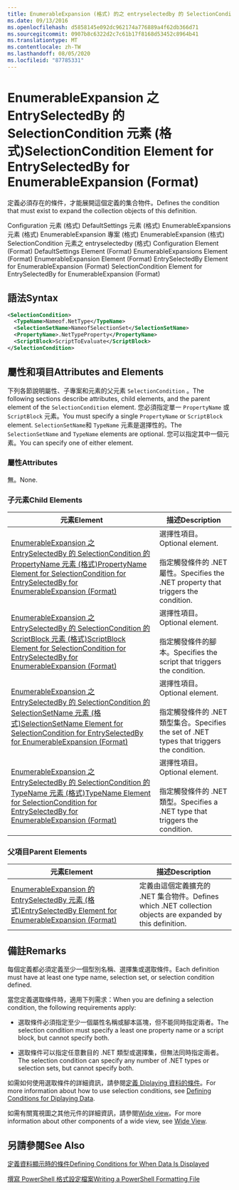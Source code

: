 ```yaml
---
title: EnumerableExpansion (格式) 的之 entryselectedby 的 SelectionCondition 元素 |Microsoft Docs
ms.date: 09/13/2016
ms.openlocfilehash: d5858145e092dc962174a776889a4f62db366d71
ms.sourcegitcommit: 0907b8c6322d2c7c61b17f8168d53452c8964b41
ms.translationtype: MT
ms.contentlocale: zh-TW
ms.lasthandoff: 08/05/2020
ms.locfileid: "87785331"
---
```

# <a name="selectioncondition-element-for-entryselectedby-for-enumerableexpansion-format"></a><span data-ttu-id="15bb0-102">EnumerableExpansion 之 EntrySelectedBy 的 SelectionCondition 元素 (格式)</span><span class="sxs-lookup"><span data-stu-id="15bb0-102">SelectionCondition Element for EntrySelectedBy for EnumerableExpansion (Format)</span></span>

<span data-ttu-id="15bb0-103">定義必須存在的條件，才能展開這個定義的集合物件。</span><span class="sxs-lookup"><span data-stu-id="15bb0-103">Defines the condition that must exist to expand the collection objects of this definition.</span></span>

<span data-ttu-id="15bb0-104">Configuration 元素 (格式) DefaultSettings 元素 (格式) EnumerableExpansions 元素 (格式) EnumerableExpansion 專案 (格式) EnumerableExpansion (格式) SelectionCondition 元素之 entryselectedby (格式) </span><span class="sxs-lookup"><span data-stu-id="15bb0-104">Configuration Element (Format) DefaultSettings Element (Format) EnumerableExpansions Element (Format) EnumerableExpansion Element (Format) EntrySelectedBy Element for EnumerableExpansion (Format) SelectionCondition Element for EntrySelectedBy for EnumerableExpansion (Format)</span></span>

## <a name="syntax"></a><span data-ttu-id="15bb0-105">語法</span><span class="sxs-lookup"><span data-stu-id="15bb0-105">Syntax</span></span>

```xml
<SelectionCondition>
  <TypeName>Nameof.NetType</TypeName>
  <SelectionSetName>NameofSelectionSet</SelectionSetName>
  <PropertyName>.NetTypeProperty</PropertyName>
  <ScriptBlock>ScriptToEvaluate</ScriptBlock>
</SelectionCondition>
```

## <a name="attributes-and-elements"></a><span data-ttu-id="15bb0-106">屬性和項目</span><span class="sxs-lookup"><span data-stu-id="15bb0-106">Attributes and Elements</span></span>

<span data-ttu-id="15bb0-107">下列各節說明屬性、子專案和元素的父元素 `SelectionCondition` 。</span><span class="sxs-lookup"><span data-stu-id="15bb0-107">The following sections describe attributes, child elements, and the parent element of the `SelectionCondition` element.</span></span> <span data-ttu-id="15bb0-108">您必須指定單一 `PropertyName` 或 `ScriptBlock` 元素。</span><span class="sxs-lookup"><span data-stu-id="15bb0-108">You must specify a single `PropertyName` or `ScriptBlock` element.</span></span> <span data-ttu-id="15bb0-109">`SelectionSetName`和 `TypeName` 元素是選擇性的。</span><span class="sxs-lookup"><span data-stu-id="15bb0-109">The `SelectionSetName` and `TypeName` elements are optional.</span></span> <span data-ttu-id="15bb0-110">您可以指定其中一個元素。</span><span class="sxs-lookup"><span data-stu-id="15bb0-110">You can specify one of either element.</span></span>

### <a name="attributes"></a><span data-ttu-id="15bb0-111">屬性</span><span class="sxs-lookup"><span data-stu-id="15bb0-111">Attributes</span></span>

<span data-ttu-id="15bb0-112">無。</span><span class="sxs-lookup"><span data-stu-id="15bb0-112">None.</span></span>

### <a name="child-elements"></a><span data-ttu-id="15bb0-113">子元素</span><span class="sxs-lookup"><span data-stu-id="15bb0-113">Child Elements</span></span>

|<span data-ttu-id="15bb0-114">元素</span><span class="sxs-lookup"><span data-stu-id="15bb0-114">Element</span></span>|<span data-ttu-id="15bb0-115">描述</span><span class="sxs-lookup"><span data-stu-id="15bb0-115">Description</span></span>|
|-------------|-----------------|
|[<span data-ttu-id="15bb0-116">EnumerableExpansion 之 EntrySelectedBy 的 SelectionCondition 的 PropertyName 元素 (格式)</span><span class="sxs-lookup"><span data-stu-id="15bb0-116">PropertyName Element for SelectionCondition for EntrySelectedBy for EnumerableExpansion (Format)</span></span>](./propertyname-element-for-selectioncondition-for-entryselectedby-for-enumerableexpansion-format.md)|<span data-ttu-id="15bb0-117">選擇性項目。</span><span class="sxs-lookup"><span data-stu-id="15bb0-117">Optional element.</span></span><br /><br /> <span data-ttu-id="15bb0-118">指定觸發條件的 .NET 屬性。</span><span class="sxs-lookup"><span data-stu-id="15bb0-118">Specifies the .NET property that triggers the condition.</span></span>|
|[<span data-ttu-id="15bb0-119">EnumerableExpansion 之 EntrySelectedBy 的 SelectionCondition 的 ScriptBlock 元素 (格式)</span><span class="sxs-lookup"><span data-stu-id="15bb0-119">ScriptBlock Element for SelectionCondition for EntrySelectedBy for EnumerableExpansion (Format)</span></span>](./scriptblock-element-for-selectioncondition-for-entryselectedby-for-enumerableexpansion-format.md)|<span data-ttu-id="15bb0-120">選擇性項目。</span><span class="sxs-lookup"><span data-stu-id="15bb0-120">Optional element.</span></span><br /><br /> <span data-ttu-id="15bb0-121">指定觸發條件的腳本。</span><span class="sxs-lookup"><span data-stu-id="15bb0-121">Specifies the script that triggers the condition.</span></span>|
|[<span data-ttu-id="15bb0-122">EnumerableExpansion 之 EntrySelectedBy 的 SelectionCondition 的 SelectionSetName 元素 (格式)</span><span class="sxs-lookup"><span data-stu-id="15bb0-122">SelectionSetName Element for SelectionCondition for EntrySelectedBy for EnumerableExpansion (Format)</span></span>](./selectionsetname-element-for-selectioncondition-for-entryselectedby-for-enumerableexpansion-format.md)|<span data-ttu-id="15bb0-123">選擇性項目。</span><span class="sxs-lookup"><span data-stu-id="15bb0-123">Optional element.</span></span><br /><br /> <span data-ttu-id="15bb0-124">指定觸發條件的 .NET 類型集合。</span><span class="sxs-lookup"><span data-stu-id="15bb0-124">Specifies the set of .NET types that triggers the condition.</span></span>|
|[<span data-ttu-id="15bb0-125">EnumerableExpansion 之 EntrySelectedBy 的 SelectionCondition 的 TypeName 元素 (格式)</span><span class="sxs-lookup"><span data-stu-id="15bb0-125">TypeName Element for SelectionCondition for EntrySelectedBy for EnumerableExpansion (Format)</span></span>](./typename-element-for-selectioncondition-for-entryselectedby-for-enumerableexpansion-format.md)|<span data-ttu-id="15bb0-126">選擇性項目。</span><span class="sxs-lookup"><span data-stu-id="15bb0-126">Optional element.</span></span><br /><br /> <span data-ttu-id="15bb0-127">指定觸發條件的 .NET 類型。</span><span class="sxs-lookup"><span data-stu-id="15bb0-127">Specifies a .NET type that triggers the condition.</span></span>|

### <a name="parent-elements"></a><span data-ttu-id="15bb0-128">父項目</span><span class="sxs-lookup"><span data-stu-id="15bb0-128">Parent Elements</span></span>

|<span data-ttu-id="15bb0-129">元素</span><span class="sxs-lookup"><span data-stu-id="15bb0-129">Element</span></span>|<span data-ttu-id="15bb0-130">描述</span><span class="sxs-lookup"><span data-stu-id="15bb0-130">Description</span></span>|
|-------------|-----------------|
|[<span data-ttu-id="15bb0-131">EnumerableExpansion 的 EntrySelectedBy 元素 (格式)</span><span class="sxs-lookup"><span data-stu-id="15bb0-131">EntrySelectedBy Element for EnumerableExpansion (Format)</span></span>](./entryselectedby-element-for-enumerableexpansion-format.md)|<span data-ttu-id="15bb0-132">定義由這個定義擴充的 .NET 集合物件。</span><span class="sxs-lookup"><span data-stu-id="15bb0-132">Defines which .NET collection objects are expanded by this definition.</span></span>|

## <a name="remarks"></a><span data-ttu-id="15bb0-133">備註</span><span class="sxs-lookup"><span data-stu-id="15bb0-133">Remarks</span></span>

<span data-ttu-id="15bb0-134">每個定義都必須定義至少一個型別名稱、選擇集或選取條件。</span><span class="sxs-lookup"><span data-stu-id="15bb0-134">Each definition must have at least one type name, selection set, or selection condition defined.</span></span>

<span data-ttu-id="15bb0-135">當您定義選取條件時，適用下列需求：</span><span class="sxs-lookup"><span data-stu-id="15bb0-135">When you are defining a selection condition, the following requirements apply:</span></span>

- <span data-ttu-id="15bb0-136">選取條件必須指定至少一個屬性名稱或腳本區塊，但不能同時指定兩者。</span><span class="sxs-lookup"><span data-stu-id="15bb0-136">The selection condition must specify a least one property name or a script block, but cannot specify both.</span></span>

- <span data-ttu-id="15bb0-137">選取條件可以指定任意數目的 .NET 類型或選擇集，但無法同時指定兩者。</span><span class="sxs-lookup"><span data-stu-id="15bb0-137">The selection condition can specify any number of .NET types or selection sets, but cannot specify both.</span></span>

<span data-ttu-id="15bb0-138">如需如何使用選取條件的詳細資訊，請參閱[定義 Diplaying 資料的條件](./defining-conditions-for-displaying-data.md)。</span><span class="sxs-lookup"><span data-stu-id="15bb0-138">For more information about how to use selection conditions, see [Defining Conditions for Diplaying Data](./defining-conditions-for-displaying-data.md).</span></span>

<span data-ttu-id="15bb0-139">如需有關寬視圖之其他元件的詳細資訊，請參閱[Wide view](./creating-a-wide-view.md)。</span><span class="sxs-lookup"><span data-stu-id="15bb0-139">For more information about other components of a wide view, see [Wide View](./creating-a-wide-view.md).</span></span>

## <a name="see-also"></a><span data-ttu-id="15bb0-140">另請參閱</span><span class="sxs-lookup"><span data-stu-id="15bb0-140">See Also</span></span>

[<span data-ttu-id="15bb0-141">定義資料顯示時的條件</span><span class="sxs-lookup"><span data-stu-id="15bb0-141">Defining Conditions for When Data Is Displayed</span></span>](./defining-conditions-for-displaying-data.md)

[<span data-ttu-id="15bb0-142">撰寫 PowerShell 格式設定檔案</span><span class="sxs-lookup"><span data-stu-id="15bb0-142">Writing a PowerShell Formatting File</span></span>](./writing-a-powershell-formatting-file.md)
